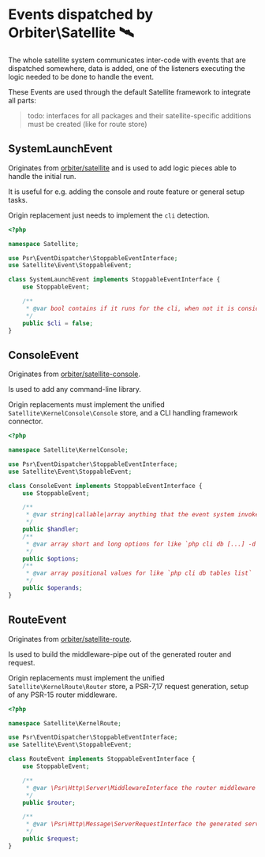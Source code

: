 # Events dispatched by Orbiter\Satellite 🛰️

The whole satellite system communicates inter-code with events that are dispatched somewhere, data is added, one of the listeners executing the logic needed to be done to handle the event.

These Events are used through the default Satellite framework to integrate all parts:

> todo: interfaces for all packages and their satellite-specific additions must be created (like for route store)

## SystemLaunchEvent

Originates from [orbiter/satellite](https://github.com/bemit/satellite) and is used to add logic pieces able to handle the initial run.

It is useful for e.g. adding the console and route feature or general setup tasks.

Origin replacement just needs to implement the `cli` detection.

```php
<?php

namespace Satellite;

use Psr\EventDispatcher\StoppableEventInterface;
use Satellite\Event\StoppableEvent;

class SystemLaunchEvent implements StoppableEventInterface {
    use StoppableEvent;

    /**
     * @var bool contains if it runs for the cli, when not it is considered as route
     */
    public $cli = false;
}
```

## ConsoleEvent

Originates from [orbiter/satellite-console](https://github.com/bemit/satellite-console).
 
Is used to add any command-line library.

Origin replacements must implement the unified `Satellite\KernelConsole\Console` store, and a CLI handling framework connector.

```php
<?php

namespace Satellite\KernelConsole;

use Psr\EventDispatcher\StoppableEventInterface;
use Satellite\Event\StoppableEvent;

class ConsoleEvent implements StoppableEventInterface {
    use StoppableEvent;

    /**
     * @var string|callable|array anything that the event system invoker can handle (orbiter/satellite, optional di)
     */
    public $handler;
    /**
     * @var array short and long options for like `php cli db [...] -d|--debug`
     */
    public $options;
    /**
     * @var array positional values for like `php cli db tables list`
     */
    public $operands;
}
```

## RouteEvent

Originates from [orbiter/satellite-route](https://github.com/bemit/satellite-route).

Is used to build the middleware-pipe out of the generated router and request.

Origin replacements must implement the unified `Satellite\KernelRoute\Router` store, a PSR-7,17 request generation, setup of any PSR-15 router middleware.

```php
<?php

namespace Satellite\KernelRoute;

use Psr\EventDispatcher\StoppableEventInterface;
use Satellite\Event\StoppableEvent;

class RouteEvent implements StoppableEventInterface {
    use StoppableEvent;

    /**
     * @var \Psr\Http\Server\MiddlewareInterface the router middleware
     */
    public $router;

    /**
     * @var \Psr\Http\Message\ServerRequestInterface the generated server request
     */
    public $request;
}
```

